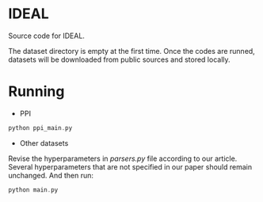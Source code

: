 # IDEAL


Source code for IDEAL.

The dataset directory is empty at the first time. Once the codes are runned, datasets will be downloaded from public sources and stored locally.

# Running

- PPI

```php
python ppi_main.py 
```

- Other datasets
  
Revise the hyperparameters in *parsers.py* file according to our article. Several hyperparameters that are not specified in our paper should remain unchanged. And then run:
```php
python main.py 
```

